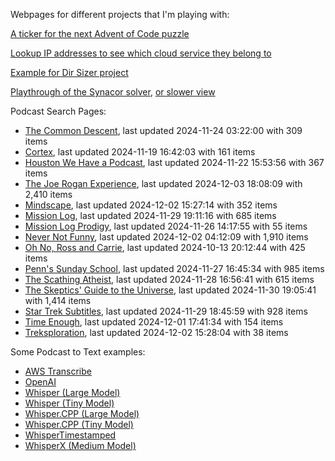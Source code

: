Webpages for different projects that I'm playing with:

[A ticker for the next Advent of Code puzzle](https://seligman.github.io/aoc_ticker.html)

[Lookup IP addresses to see which cloud service they belong to](https://seligman.github.io/cloud-ips/index.html)

[Example for Dir Sizer project](https://seligman.github.io/dir_sizer/cost_example.html)

[Playthrough of the Synacor solver](https://seligman.github.io/synacor/run_script_speed.html), [or slower view](https://seligman.github.io/synacor/run_script.html)

Podcast Search Pages:
<!-- Podcasts Start -->
* [The Common Descent](https://seligman.github.io/podcasts/common_descent/common_descent.html), last updated 2024-11-24 03:22:00 with 309 items
* [Cortex](https://seligman.github.io/podcasts/cortex_pod/cortex_pod.html), last updated 2024-11-19 16:42:03 with 161 items
* [Houston We Have a Podcast](https://seligman.github.io/podcasts/houston_we_have_a_podcast/houston_we_have_a_podcast.html), last updated 2024-11-22 15:53:56 with 367 items
* [The Joe Rogan Experience](https://seligman.github.io/podcasts/jre/jre.html), last updated 2024-12-03 18:08:09 with 2,410 items
* [Mindscape](https://seligman.github.io/podcasts/mindscape/mindscape.html), last updated 2024-12-02 15:27:14 with 352 items
* [Mission Log](https://seligman.github.io/podcasts/mission_log/mission_log.html), last updated 2024-11-29 19:11:16 with 685 items
* [Mission Log Prodigy](https://seligman.github.io/podcasts/ml_prodigy/ml_prodigy.html), last updated 2024-11-26 14:17:55 with 55 items
* [Never Not Funny](https://seligman.github.io/podcasts/nevernotfunny/nevernotfunny.html), last updated 2024-12-02 04:12:09 with 1,910 items
* [Oh No, Ross and Carrie](https://seligman.github.io/podcasts/oh_no/oh_no.html), last updated 2024-10-13 20:12:44 with 425 items
* [Penn's Sunday School](https://seligman.github.io/podcasts/penn_sunday_school/penn_sunday_school.html), last updated 2024-11-27 16:45:34 with 985 items
* [The Scathing Atheist](https://seligman.github.io/podcasts/scathing/scathing.html), last updated 2024-11-28 16:56:41 with 615 items
* [The Skeptics' Guide to the Universe](https://seligman.github.io/podcasts/sgu/sgu.html), last updated 2024-11-30 19:05:41 with 1,414 items
* [Star Trek Subtitles](https://seligman.github.io/star_trek_subtitles/star_trek_subtitles.html), last updated 2024-11-29 18:45:59 with 928 items
* [Time Enough](https://seligman.github.io/podcasts/time_enough/time_enough.html), last updated 2024-12-01 17:41:34 with 154 items
* [Treksploration](https://seligman.github.io/podcasts/treksploration/treksploration.html), last updated 2024-12-02 15:28:04 with 38 items
<!-- Podcasts End -->

Some Podcast to Text examples:
* [AWS Transcribe](https://seligman.github.io/podcast_to_text/Example-Results-AWS-Transcribe.html)
* [OpenAI](https://seligman.github.io/podcast_to_text/Example-Results-OpenAI.html)
* [Whisper (Large Model)](https://seligman.github.io/podcast_to_text/Example-Results-Whisper-Large.html)
* [Whisper (Tiny Model)](https://seligman.github.io/podcast_to_text/Example-Results-Whisper-Tiny.html)
* [Whisper.CPP (Large Model)](https://seligman.github.io/podcast_to_text/Example-Results-Whisper_CPP-Large.html)
* [Whisper.CPP (Tiny Model)](https://seligman.github.io/podcast_to_text/Example-Results-Whisper_CPP-Tiny.html)
* [WhisperTimestamped](https://seligman.github.io/podcast_to_text/Example-Results-WhisperTimestamped-Medium.html)
* [WhisperX (Medium Model)](https://seligman.github.io/podcast_to_text/Example-Results-WhisperX-Medium.html)
